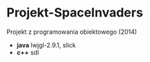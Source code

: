 # Projekt-SpaceInvaders
Projekt z programowania obiektowego (2014) 
- **java** lwjgl-2.9.1, slick
- **c++** sdl
